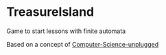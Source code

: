 # TreasureIsland
Game to start lessons with finite automata

Based on a concept of [Computer-Science-unplugged](https://csunplugged.org/en/resources/treasure-island/)
